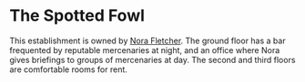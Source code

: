 # The Spotted Fowl

This establishment is owned by [Nora Fletcher](../../People/The%20Order%20of%20Wardens/Nora%20Fletcher.md). The ground floor has a bar frequented by reputable mercenaries at night, and an office where Nora gives briefings to groups of mercenaries at day. The second and third floors are comfortable rooms for rent.
